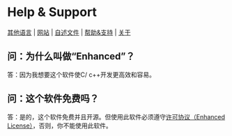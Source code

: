 # Help & Support

[其他语言](../Help-Support.Languages.md) | [网站](http://liubaihao-hello.github.io/enhanced-website) | [自述文件](ReadMe.md) | [帮助&支持](Help-Support.md) | [关于](About.md)

## 问：为什么叫做“Enhanced”？
答：因为我想要这个软件使C/ c++开发更高效和容易。

## 问：这个软件免费吗？
答：是的，这个软件免费并且开源。但使用此软件必须遵守[许可协议（Enhanced License）](../../licenses/LICENSE)，否则，你不能使用此软件。
